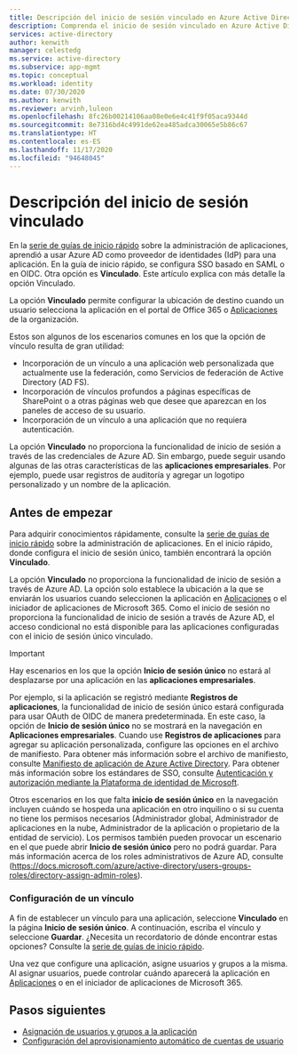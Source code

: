 ```yaml
---
title: Descripción del inicio de sesión vinculado en Azure Active Directory
description: Comprenda el inicio de sesión vinculado en Azure Active Directory.
services: active-directory
author: kenwith
manager: celestedg
ms.service: active-directory
ms.subservice: app-mgmt
ms.topic: conceptual
ms.workload: identity
ms.date: 07/30/2020
ms.author: kenwith
ms.reviewer: arvinh,luleon
ms.openlocfilehash: 8fc26b00214106aa08e0e6e4c41f9f05aca9344d
ms.sourcegitcommit: 8e7316bd4c4991de62ea485adca30065e5b86c67
ms.translationtype: HT
ms.contentlocale: es-ES
ms.lasthandoff: 11/17/2020
ms.locfileid: "94648045"
---
```

# <a name="understand-linked-sign-on"></a>Descripción del inicio de sesión vinculado

En la [serie de guías de inicio rápido](view-applications-portal.md) sobre la administración de aplicaciones, aprendió a usar Azure AD como proveedor de identidades (IdP) para una aplicación. En la guía de inicio rápido, se configura SSO basado en SAML o en OIDC. Otra opción es **Vinculado**. Este artículo explica con más detalle la opción Vinculado.

La opción **Vinculado** permite configurar la ubicación de destino cuando un usuario selecciona la aplicación en el portal de Office 365 o [Aplicaciones](https://myapps.microsoft.com/) de la organización.

Estos son algunos de los escenarios comunes en los que la opción de vínculo resulta de gran utilidad:
- Incorporación de un vínculo a una aplicación web personalizada que actualmente use la federación, como Servicios de federación de Active Directory (AD FS).
- Incorporación de vínculos profundos a páginas específicas de SharePoint o a otras páginas web que desee que aparezcan en los paneles de acceso de su usuario.
- Incorporación de un vínculo a una aplicación que no requiera autenticación. 
 
 La opción **Vinculado** no proporciona la funcionalidad de inicio de sesión a través de las credenciales de Azure AD. Sin embargo, puede seguir usando algunas de las otras características de las **aplicaciones empresariales**. Por ejemplo, puede usar registros de auditoría y agregar un logotipo personalizado y un nombre de la aplicación.

## <a name="before-you-begin"></a>Antes de empezar

Para adquirir conocimientos rápidamente, consulte la [serie de guías de inicio rápido](view-applications-portal.md) sobre la administración de aplicaciones. En el inicio rápido, donde configura el inicio de sesión único, también encontrará la opción **Vinculado**. 

La opción **Vinculado** no proporciona la funcionalidad de inicio de sesión a través de Azure AD. La opción solo establece la ubicación a la que se enviarán los usuarios cuando seleccionen la aplicación en [Aplicaciones](https://myapps.microsoft.com/) o el iniciador de aplicaciones de Microsoft 365.  Como el inicio de sesión no proporciona la funcionalidad de inicio de sesión a través de Azure AD, el acceso condicional no está disponible para las aplicaciones configuradas con el inicio de sesión único vinculado.

> [!IMPORTANT] 
> Hay escenarios en los que la opción **Inicio de sesión único** no estará al desplazarse por una aplicación en las **aplicaciones empresariales**. 
>
> Por ejemplo, si la aplicación se registró mediante **Registros de aplicaciones**, la funcionalidad de inicio de sesión único estará configurada para usar OAuth de OIDC de manera predeterminada. En este caso, la opción de **Inicio de sesión único** no se mostrará en la navegación en **Aplicaciones empresariales**. Cuando use **Registros de aplicaciones** para agregar su aplicación personalizada, configure las opciones en el archivo de manifiesto. Para obtener más información sobre el archivo de manifiesto, consulte [Manifiesto de aplicación de Azure Active Directory](../develop/reference-app-manifest.md). Para obtener más información sobre los estándares de SSO, consulte [Autenticación y autorización mediante la Plataforma de identidad de Microsoft](../develop/authentication-vs-authorization.md#authentication-and-authorization-using-microsoft-identity-platform). 
>
> Otros escenarios en los que falta **inicio de sesión único** en la navegación incluyen cuándo se hospeda una aplicación en otro inquilino o si su cuenta no tiene los permisos necesarios (Administrador global, Administrador de aplicaciones en la nube, Administrador de la aplicación o propietario de la entidad de servicio). Los permisos también pueden provocar un escenario en el que puede abrir **Inicio de sesión único** pero no podrá guardar. Para más información acerca de los roles administrativos de Azure AD, consulte (https://docs.microsoft.com/azure/active-directory/users-groups-roles/directory-assign-admin-roles).

### <a name="configure-link"></a>Configuración de un vínculo

A fin de establecer un vínculo para una aplicación, seleccione **Vinculado** en la página **Inicio de sesión único**. A continuación, escriba el vínculo y seleccione **Guardar**. ¿Necesita un recordatorio de dónde encontrar estas opciones? Consulte la [serie de guías de inicio rápido](view-applications-portal.md).
 
Una vez que configure una aplicación, asigne usuarios y grupos a la misma. Al asignar usuarios, puede controlar cuándo aparecerá la aplicación en [Aplicaciones](https://myapps.microsoft.com/) o en el iniciador de aplicaciones de Microsoft 365.

## <a name="next-steps"></a>Pasos siguientes

- [Asignación de usuarios y grupos a la aplicación](./assign-user-or-group-access-portal.md)
- [Configuración del aprovisionamiento automático de cuentas de usuario](../app-provisioning/configure-automatic-user-provisioning-portal.md)
